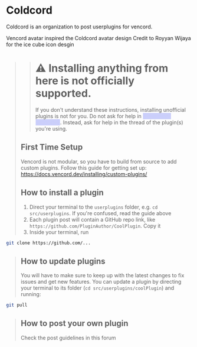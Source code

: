 # Coldcord

Coldcord is an organization to post userplugins for vencord.

Vencord avatar inspired the Coldcord avatar design
Credit to Royyan Wijaya for the ice cube icon desgin

> > # ⚠️ Installing anything from here is not officially supported.
> >
> > If you don't understand these instructions, installing unofficial plugins is not for you.
> > Do not ask for help in <a style="color:color-mix( in oklab, hsl(235 calc(1 * 86.2%) 88.6% / 1) 100%, black 0% );background:color-mix( in oklab, hsl(235 calc(1 * 85.6%) 64.7% / 0.3) 100%, hsl(0 0% 0% / 0.3) 0% );text-decoration: none;" href="https://discord.com/channels/1015060230222131221/1026515880080842772" target="_blank">🏥-vencord-support-🏥</a>.
> > Instead, ask for help in the thread of the plugin(s) you're using.
>
> ## First Time Setup
>
> Vencord is not modular, so you have to build from source to add custom plugins.
> Follow this guide for getting set up: https://docs.vencord.dev/installing/custom-plugins/
>
> ## How to install a plugin
>
> 1. Direct your terminal to the `userplugins` folder, e.g. `cd src/userplugins`. If you're confused, read the guide above
> 2. Each plugin post will contain a GitHub repo link, like `https://github.com/PluginAuthor/CoolPlugin`. Copy it
> 3. Inside your terminal, run
```sh
git clone https://github.com/...
```
> ## How to update plugins
>
> You will have to make sure to keep up with the latest changes to fix issues and get new features. You can update a plugin by directing your terminal to its folder (`cd src/userplugins/coolPlugin`) and running:
```sh
git pull
```
> ## How to post your own plugin
>
> Check the post guidelines in this forum
